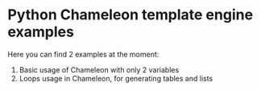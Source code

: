 Python Chameleon template engine examples
=
Here you can find 2 examples at the moment:

1. Basic usage of Chameleon with only 2 variables
2. Loops usage in Chameleon, for generating tables and lists
